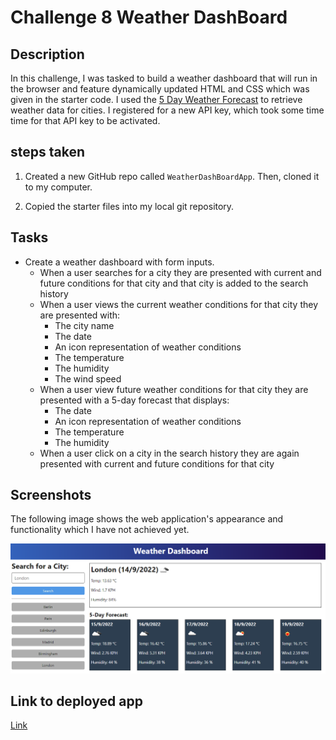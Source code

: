 # Challenge 8 Weather DashBoard 

## Description

In this challenge, I was tasked to build a weather dashboard that will run in the browser and feature dynamically updated HTML and CSS which was given in the starter code.
I used the [5 Day Weather Forecast](https://openweathermap.org/forecast5) to retrieve weather data for cities. I registered for a new API key, which took some time time for that API key to be activated.


## steps taken

1. Created a new GitHub repo called `WeatherDashBoardApp`. Then, cloned it to my computer.

2. Copied the starter files into my local git repository.

## Tasks

* Create a weather dashboard with form inputs.
  * When a user searches for a city they are presented with current and future conditions for that city and that city is added to the search history
  * When a user views the current weather conditions for that city they are presented with:
    * The city name
    * The date
    * An icon representation of weather conditions
    * The temperature
    * The humidity
    * The wind speed
  * When a user view future weather conditions for that city they are presented with a 5-day forecast that displays:
    * The date
    * An icon representation of weather conditions
    * The temperature
    * The humidity
  * When a user click on a city in the search history they are again presented with current and future conditions for that city


## Screenshots
The following image shows the web application's appearance and functionality which I have not achieved yet.

![The weather app includes a search option, a list of cities, and a five-day forecast and current weather conditions for London.](./assets/10-server-side-apis-challenge-demo.png)

## Link to deployed app

[Link](https://princeolubari.github.io/WeatherDashboardApp/)